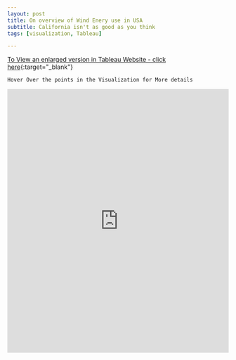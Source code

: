 ```yaml
---
layout: post
title: On overview of Wind Enery use in USA
subtitle: California isn't as good as you think
tags: [visualization, Tableau]

---
```

[To View an enlarged version in Tableau Website - click here](https://public.tableau.com/shared/8WW446KYN?:display_count=yes&:origin=viz_share_link){:target="_blank"}

```
Hover Over the points in the Visualization for More details 
```

<iframe seamless frameborder="0" src="https://public.tableau.com/shared/8WW446KYN?:display_count=yes&:origin=viz_share_link&:showVizHome=no" width = '100%' height = '600'></iframe>
